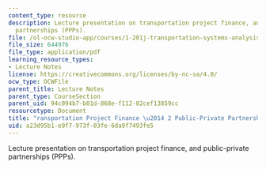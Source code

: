 ```yaml
---
content_type: resource
description: Lecture presentation on transportation project finance, and public-private
  partnerships (PPPs).
file: /ol-ocw-studio-app/courses/1-201j-transportation-systems-analysis-demand-and-economics-fall-2008/a23d95b1e9f7973f03fe6da9f7493fe5_MIT1_201JF08_lec20.pdf
file_size: 644976
file_type: application/pdf
learning_resource_types:
- Lecture Notes
license: https://creativecommons.org/licenses/by-nc-sa/4.0/
ocw_type: OCWFile
parent_title: Lecture Notes
parent_type: CourseSection
parent_uid: 94c094b7-b01d-868e-f112-82cef13859cc
resourcetype: Document
title: "ransportation Project Finance \u2014 2 Public-Private Partnerships"
uid: a23d95b1-e9f7-973f-03fe-6da9f7493fe5
---
```

Lecture presentation on transportation project finance, and public-private partnerships (PPPs).
